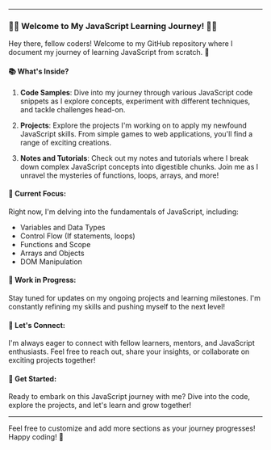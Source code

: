 
---

### 👨‍💻 Welcome to My JavaScript Learning Journey! 👩‍💻

Hey there, fellow coders! Welcome to my GitHub repository where I document my journey of learning JavaScript from scratch. 🚀

#### 📚 What's Inside?

1. **Code Samples**: Dive into my journey through various JavaScript code snippets as I explore concepts, experiment with different techniques, and tackle challenges head-on.

2. **Projects**: Explore the projects I'm working on to apply my newfound JavaScript skills. From simple games to web applications, you'll find a range of exciting creations.

3. **Notes and Tutorials**: Check out my notes and tutorials where I break down complex JavaScript concepts into digestible chunks. Join me as I unravel the mysteries of functions, loops, arrays, and more!

#### 🌱 Current Focus:

Right now, I'm delving into the fundamentals of JavaScript, including:

- Variables and Data Types
- Control Flow (If statements, loops)
- Functions and Scope
- Arrays and Objects
- DOM Manipulation

#### 🚧 Work in Progress:

Stay tuned for updates on my ongoing projects and learning milestones. I'm constantly refining my skills and pushing myself to the next level!

#### 🤝 Let's Connect:

I'm always eager to connect with fellow learners, mentors, and JavaScript enthusiasts. Feel free to reach out, share your insights, or collaborate on exciting projects together!

#### 📌 Get Started:

Ready to embark on this JavaScript journey with me? Dive into the code, explore the projects, and let's learn and grow together!

---

Feel free to customize and add more sections as your journey progresses! Happy coding! 🎉